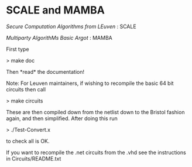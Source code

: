 
# SCALE and MAMBA

*Secure Computation Algorithms from LEuven* : SCALE

*Multiparty AlgorithMs Basic Argot*         : MAMBA


First type
<p>
>       make doc
</p>
Then *read* the documentation!

Note: For Leuven maintainers, if wishing to recompile the basic 64 bit 
circuits then call
<p>
>       make circuits
</p>
These are then compiled down from the netlist down to the Bristol
fashion again, and then simplified. After doing this run
<p>
>       ./Test-Convert.x
</p>
to check all is OK.

If you want to recompile the .net circuits from the .vhd see the
instructions in Circuits/README.txt

